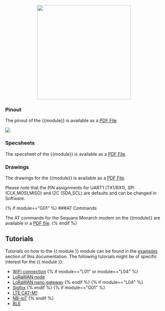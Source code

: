 <p align="center"><img src ="../../../img/{{module | lower}}.png" width="300"></p>

### Pinout
The pinout of the {{module}} is available as a <a href="../downloads/{{module|lower}}-pinout.pdf" target="_blank">PDF File</a>.

<a href="../downloads/{{module|lower}}-pinout.pdf" target="_blank" align="center"><img src ="../../../img/{{module|lower}}-pinout.png"></a>

### Specsheets

The specsheet of the {{module}} is available as a <a href="../downloads/{{module|lower}}-specsheet.pdf" target="_blank">PDF File</a>.

### Drawings

The drawings for the {{module}} is available as a <a href="../downloads/{{module|lower}}-drawing.pdf" target="_blank">PDF File</a>.

Please note that the PIN assignments for UART1 (TX1/RX1), SPI (CLK,MOSI,MISO) and I2C (SDA,SCL) are defaults and can be changed in Software.

{% if module=="G01" %}
###AT Commands

The AT commands for the Sequans Monarch modem on the {{module}} are available in a
<a href="../downloads/Monarch_4G-EZ_LR5110_ATCommands_ReferenceManual_Rev3_NOCONFIDENTIAL.pdf">PDF file</a>.
{% endif %}

## Tutorials
Tutorials on how to the {{ module }} module can be found in the
[examples]() section of this documentation. The following tutorials might be of
specific interest for the {{ module }}:

- [WiFi connection](../../tutorials/all/wlan.md)
{% if module=="L01" or module=="L04" %}
- [LoRaWAN node](../../tutorials/lora/lorawan-otaa.md)
- [LoRaWAN nano gateway](../../tutorials/lora/lorawan-nano-gateway.md)
{% endif %}
{% if module=="L04" %}
- [Sigfox](../../tutorials/sigfox/README.md)
{% endif %}
{% if module=="G01" %}
- [LTE CAT-M1](../../tutorials/lte/cat_m1.md)
- [NB-IoT](../../tutorials/lte/nb_iot.md)
{% endif %}
- [BLE](../../tutorials/all/ble.md)
